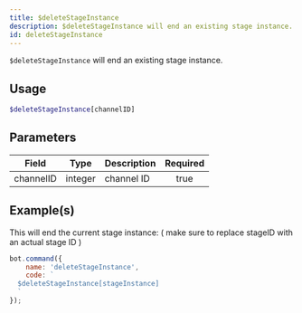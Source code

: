 ```yaml
---
title: $deleteStageInstance
description: $deleteStageInstance will end an existing stage instance.
id: deleteStageInstance
---
```


`$deleteStageInstance` will end an existing stage instance.

## Usage

```php
$deleteStageInstance[channelID]
```

## Parameters

| Field     | Type    | Description | Required |
|-----------|---------|-------------|:--------:|
| channelID | integer | channel ID  |   true   |

## Example(s)

This will end the current stage instance: ( make sure to replace stageID with an actual stage ID )

```javascript
bot.command({
    name: 'deleteStageInstance',
    code: `
  $deleteStageInstance[stageInstance]
  `
});
```